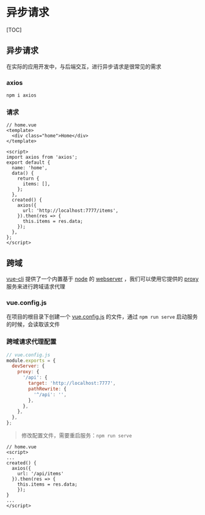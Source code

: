 # 异步请求

[TOC]

## 异步请求

在实际的应用开发中，与后端交互，进行异步请求是很常见的需求

### axios

```bash
npm i axios
```

### 请求

```vue
// home.vue
<template>
  <div class="home">Home</div>
</template>

<script>
import axios from 'axios';
export default {
  name: 'home',
  data() {
    return {
      items: [],
    };
  },
  created() {
    axios({
      url: 'http://localhost:7777/items',
    }).then(res => {
      this.items = res.data;
    });
  },
};
</script>
```

## 跨域

<u>vue-cli</u> 提供了一个内置基于 <u>node</u> 的 <u>webserver</u> ，我们可以使用它提供的 <u>proxy</u> 服务来进行跨域请求代理

### vue.config.js

在项目的根目录下创建一个 <u>vue.config.js</u> 的文件，通过 `npm run serve` 启动服务的时候，会读取该文件

### 跨域请求代理配置

```javascript
// vue.config.js
module.exports = {
  devServer: {
    proxy: {
      '/api': {
        target: 'http://localhost:7777',
        pathRewrite: {
          '^/api': '',
        },
      },
    },
  },
};
```

> 修改配置文件，需要重启服务：`npm run serve`

```vue
// home.vue
<script>
...
created() {
  axios({
  	url: '/api/items'
  }).then(res => {
  	this.items = res.data;
	});
}
...
</script>
```
